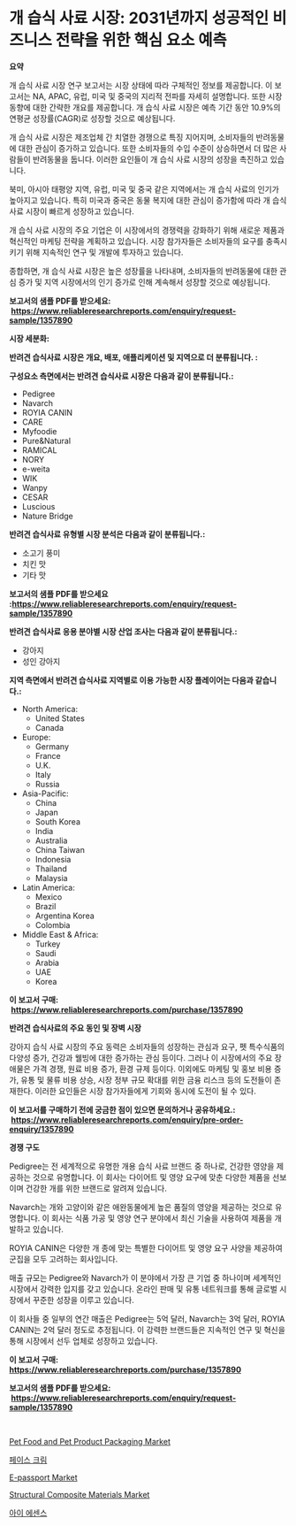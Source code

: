 <p><h1>개 습식 사료 시장: 2031년까지 성공적인 비즈니스 전략을 위한 핵심 요소 예측</h1></p><p><strong>요약</strong></p>
<p><p>개 습식 사료 시장 연구 보고서는 시장 상태에 따라 구체적인 정보를 제공합니다. 이 보고서는 NA, APAC, 유럽, 미국 및 중국의 지리적 전파를 자세히 설명합니다. 또한 시장 동향에 대한 간략한 개요를 제공합니다. 개 습식 사료 시장은 예측 기간 동안 10.9%의 연평균 성장률(CAGR)로 성장할 것으로 예상됩니다.</p><p>개 습식 사료 시장은 제조업체 간 치열한 경쟁으로 특징 지어지며, 소비자들의 반려동물에 대한 관심이 증가하고 있습니다. 또한 소비자들의 수입 수준이 상승하면서 더 많은 사람들이 반려동물을 둡니다. 이러한 요인들이 개 습식 사료 시장의 성장을 촉진하고 있습니다.</p><p>북미, 아시아 태평양 지역, 유럽, 미국 및 중국 같은 지역에서는 개 습식 사료의 인기가 높아지고 있습니다. 특히 미국과 중국은 동물 복지에 대한 관심이 증가함에 따라 개 습식 사료 시장이 빠르게 성장하고 있습니다.</p><p>개 습식 사료 시장의 주요 기업은 이 시장에서의 경쟁력을 강화하기 위해 새로운 제품과 혁신적인 마케팅 전략을 계획하고 있습니다. 시장 참가자들은 소비자들의 요구를 충족시키기 위해 지속적인 연구 및 개발에 투자하고 있습니다.</p><p>종합하면, 개 습식 사료 시장은 높은 성장률을 나타내며, 소비자들의 반려동물에 대한 관심 증가 및 지역 시장에서의 인기 증가로 인해 계속해서 성장할 것으로 예상됩니다.</p></p>
<p><strong>보고서의 샘플 PDF를 받으세요: &nbsp;<a href="https://www.reliableresearchreports.com/enquiry/request-sample/1357890">https://www.reliableresearchreports.com/enquiry/request-sample/1357890</a></strong></p>
<p><strong>시장 세분화:</strong></p>
<p><strong> 반려견 습식사료 시장은 개요, 배포, 애플리케이션 및 지역으로 더 분류됩니다. :</strong></p>
<p><strong>구성요소 측면에서는 반려견 습식사료 시장은 다음과 같이 분류됩니다.:</strong></p>
<p><ul><li>Pedigree</li><li>Navarch</li><li>ROYIA CANIN</li><li>CARE</li><li>Myfoodie</li><li>Pure&Natural</li><li>RAMICAL</li><li>NORY</li><li>e-weita</li><li>WIK</li><li>Wanpy</li><li>CESAR</li><li>Luscious</li><li>Nature Bridge</li></ul></p>
<p><strong> 반려견 습식사료 유형별 시장 분석은 다음과 같이 분류됩니다.:</strong></p>
<p><ul><li>소고기 풍미</li><li>치킨 맛</li><li>기타 맛</li></ul></p>
<p><strong>보고서의 샘플 PDF를 받으세요 :<a href="https://www.reliableresearchreports.com/enquiry/request-sample/1357890">https://www.reliableresearchreports.com/enquiry/request-sample/1357890</a></strong></p>
<p><strong> 반려견 습식사료 응용 분야별 시장 산업 조사는 다음과 같이 분류됩니다.:</strong></p>
<p><ul><li>강아지</li><li>성인 강아지</li></ul></p>
<p><strong>지역 측면에서 반려견 습식사료 지역별로 이용 가능한 시장 플레이어는 다음과 같습니다.:</strong></p>
<p><ul>
    <li>
        North America:
        <ul>
            <li>United States</li>
            <li>Canada</li>
        </ul>
    </li>
    <li>
        Europe:
        <ul>
            <li>Germany</li>
            <li>France</li>
            <li>U.K.</li>
            <li>Italy</li>
            <li>Russia</li>
        </ul>
    </li>
    <li>
        Asia-Pacific:
        <ul>
            <li>China</li>
            <li>Japan</li>
            <li>South Korea</li>
            <li>India</li>
            <li>Australia</li>
            <li>China Taiwan</li>
            <li>Indonesia</li>
            <li>Thailand</li>
            <li>Malaysia</li>
        </ul>
    </li>
    <li>
        Latin America:
        <ul>
            <li>Mexico</li>
            <li>Brazil</li>
            <li>Argentina Korea</li>
            <li>Colombia</li>
        </ul>
    </li>
    <li>
        Middle East & Africa:
        <ul>
            <li>Turkey</li>
            <li>Saudi</li>
            <li>Arabia</li>
            <li>UAE</li>
            <li>Korea</li>
        </ul>
    </li>
    </ul></p>
<p><strong>이 보고서 구매: &nbsp;<a href="https://www.reliableresearchreports.com/purchase/1357890">https://www.reliableresearchreports.com/purchase/1357890</a></strong></p>
<p><strong>반려견 습식사료의 주요 동인 및 장벽 시장</strong></p>
<p><p>강아지 습식 사료 시장의 주요 동력은 소비자들의 성장하는 관심과 요구, 펫 특수식품의 다양성 증가, 건강과 웰빙에 대한 증가하는 관심 등이다. 그러나 이 시장에서의 주요 장애물은 가격 경쟁, 원료 비용 증가, 환경 규제 등이다. 이외에도 마케팅 및 홍보 비용 증가, 유통 및 물류 비용 상승, 시장 정부 규모 확대를 위한 금융 리스크 등의 도전들이 존재한다. 이러한 요인들은 시장 참가자들에게 기회와 동시에 도전이 될 수 있다.</p></p>
<p><strong>이 보고서를 구매하기 전에 궁금한 점이 있으면 문의하거나 공유하세요.: &nbsp;<a href="https://www.reliableresearchreports.com/enquiry/pre-order-enquiry/1357890">https://www.reliableresearchreports.com/enquiry/pre-order-enquiry/1357890</a></strong></p>
<p><strong>경쟁 구도</strong></p>
<p><p>Pedigree는 전 세계적으로 유명한 개용 습식 사료 브랜드 중 하나로, 건강한 영양을 제공하는 것으로 유명합니다. 이 회사는 다이어트 및 영양 요구에 맞춘 다양한 제품을 선보이며 건강한 개를 위한 브랜드로 알려져 있습니다. </p><p>Navarch는 개와 고양이와 같은 애완동물에게 높은 품질의 영양을 제공하는 것으로 유명합니다. 이 회사는 식품 가공 및 영양 연구 분야에서 최신 기술을 사용하여 제품을 개발하고 있습니다.</p><p>ROYIA CANIN은 다양한 개 종에 맞는 특별한 다이어트 및 영양 요구 사양을 제공하여 군집을 모두 고려하는 회사입니다. </p><p>매출 규모는 Pedigree와 Navarch가 이 분야에서 가장 큰 기업 중 하나이며 세계적인 시장에서 강력한 입지를 갖고 있습니다. 온라인 판매 및 유통 네트워크를 통해 글로벌 시장에서 꾸준한 성장을 이루고 있습니다. </p><p>이 회사들 중 일부의 연간 매출은 Pedigree는 5억 달러, Navarch는 3억 달러, ROYIA CANIN는 2억 달러 정도로 추정됩니다. 이 강력한 브랜드들은 지속적인 연구 및 혁신을 통해 시장에서 선두 업체로 성장하고 있습니다.</p></p>
<p><strong>이 보고서 구매: &nbsp; <a href="https://www.reliableresearchreports.com/purchase/1357890">https://www.reliableresearchreports.com/purchase/1357890</a></strong></p>
<p><strong>보고서의 샘플 PDF를 받으세요: &nbsp;<a href="https://www.reliableresearchreports.com/enquiry/request-sample/1357890">https://www.reliableresearchreports.com/enquiry/request-sample/1357890</a></strong><strong></strong></p>
<p>&nbsp;</p>
<p><p><a href="https://issuu.com/reportprime-2/docs/pet-food-and-pet-product-packaging-market-size-203">Pet Food and Pet Product Packaging Market</a></p><p><a href="https://github.com/lzrvbyqzftro57/Market-Research-Report-List-1/blob/main/7561081193896.md">페이스 크림</a></p><p><a href="https://issuu.com/reportprime-2/docs/e-passport-market-size-2030.pptx">E-passport Market</a></p><p><a href="https://github.com/mauripalmi/Market-Research-Report-List-2/blob/main/structural-composite-materials-market.md">Structural Composite Materials Market</a></p><p><a href="https://github.com/vs019sa3m8x/Market-Research-Report-List-1/blob/main/5256633193897.md">아이 에센스</a></p></p>